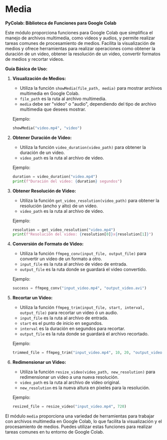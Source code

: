 # Media

**PyColab: Biblioteca de Funciones para Google Colab**

Este módulo proporciona funciones para Google Colab que simplifica el manejo de archivos multimedia, como videos y audios, y permite realizar tareas comunes de procesamiento de medios. Facilita la visualización de medios y ofrece herramientas para realizar operaciones como obtener la duración de un video, obtener la resolución de un video, convertir formatos de medios y recortar videos.

**Guía Básica de Uso:**

1. **Visualización de Medios:**

   - Utiliza la función `showMedia(file_path, media)` para mostrar archivos multimedia en Google Colab.
   - `file_path` es la ruta al archivo multimedia.
   - `media` debe ser "video" o "audio", dependiendo del tipo de archivo multimedia que desees mostrar.

   Ejemplo:

   ```python
   showMedia("video.mp4", "video")
   ```

2. **Obtener Duración de Video:**

   - Utiliza la función `video_duration(video_path)` para obtener la duración de un video.
   - `video_path` es la ruta al archivo de video.

   Ejemplo:

   ```python
   duration = video_duration("video.mp4")
   print(f"Duración del video: {duration} segundos")
   ```

3. **Obtener Resolución de Video:**

   - Utiliza la función `get_video_resolution(video_path)` para obtener la resolución (ancho y alto) de un video.
   - `video_path` es la ruta al archivo de video.

   Ejemplo:

   ```python
   resolution = get_video_resolution("video.mp4")
   print(f"Resolución del video: {resolution[0]}x{resolution[1]}")
   ```

4. **Conversión de Formato de Video:**

   - Utiliza la función `ffmpeg_conv(input_file, output_file)` para convertir un video de un formato a otro.
   - `input_file` es la ruta al archivo de video de entrada.
   - `output_file` es la ruta donde se guardará el video convertido.

   Ejemplo:

   ```python
   success = ffmpeg_conv("input_video.mp4", "output_video.avi")
   ```

5. **Recortar un Video:**

   - Utiliza la función `ffmpeg_trim(input_file, start, interval, output_file)` para recortar un video ó un audio.
   - `input_file` es la ruta al archivo de entrada.
   - `start` es el punto de inicio en segundos.
   - `interval` es la duración en segundos para recortar.
   - `output_file` es la ruta donde se guardará el archivo recortado.

   Ejemplo:

   ```python
   trimmed_file = ffmpeg_trim("input_video.mp4", 10, 20, "output_video.mp4")
   ```

6. **Redimensionar un Video:**

   - Utiliza la función `resize_video(video_path, new_resolution)` para redimensionar un video a una nueva resolución.
   - `video_path` es la ruta al archivo de video original.
   - `new_resolution` es la nueva altura en píxeles para la resolución.

   Ejemplo:

   ```python
   resized_file = resize_video("input_video.mp4", 720)
   ```

El módulo `media` proporciona una variedad de herramientas para trabajar con archivos multimedia en Google Colab, lo que facilita la visualización y el procesamiento de medios. Puedes utilizar estas funciones para realizar tareas comunes en tu entorno de Google Colab.
